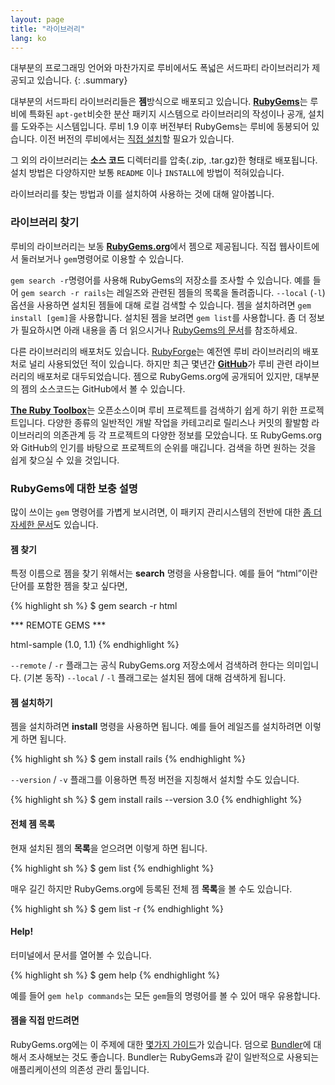 ```yaml
---
layout: page
title: "라이브러리"
lang: ko
---
```


대부분의 프로그래밍 언어와 마찬가지로 루비에서도 폭넓은 서드파티 라이브러리가
제공되고 있습니다.
{: .summary}

대부분의 서드파티 라이브러리들은 **젬**방식으로 배포되고 있습니다. [**RubyGems**][1]는
루비에 특화된 `apt-get`비슷한 분산 패키지 시스템으로 라이브러리의 작성이나 공개,
설치를 도와주는 시스템입니다. 루비 1.9 이후 버전부터 RubyGems는 루비에 동봉되어
있습니다. 이전 버전의 루비에서는 [직접 설치][2]할 필요가 있습니다.

그 외의 라이브러리는 **소스 코드** 디렉터리를 압축(.zip, .tar.gz)한 형태로 배포됩니다.
설치 방법은 다양하지만 보통 `README` 이나 `INSTALL`에 방법이 적혀있습니다.

라이브러리를 찾는 방법과 이를 설치하여 사용하는 것에 대해 알아봅니다.

### 라이브러리 찾기

루비의 라이브러리는 보동 [**RubyGems.org**][1]에서 젬으로 제공됩니다. 직접
웹사이트에서 둘러보거나 `gem`명령어로 이용할 수 있습니다.

`gem search -r`명령어를 사용해 RubyGems의 저장소를 조사할 수 있습니다. 예를 들어
`gem search -r rails`는 레일즈와 관련된 젬들의 목록을 돌려줍니다.
`--local` (`-l`) 옵션을 사용하면 설치된 젬들에 대해 로컬 검색할 수 있습니다. 젬을
설치하려면 `gem install [gem]`을 사용합니다. 설치된 젬을 보려면 `gem
list`를 사용합니다. 좀 더 정보가 필요하시면 아래 내용을 좀 더 읽으시거나 [RubyGems의
문서][3]를 참조하세요.

다른 라이브러리의 배포처도 있습니다. [RubyForge][4]는 예전엔 루비 라이브러리의
배포처로 널리 사용되었던 적이 있습니다. 하지만 최근 몇년간 [**GitHub**][5]가
루비 관련 라이브러리의 배포처로 대두되었습니다. 젬으로 RubyGems.org에
공개되어 있지만, 대부분의 젬의 소스코드는 GitHub에서 볼 수 있습니다.

[**The Ruby Toolbox**][6]는 오픈소스이며 루비 프로젝트를 검색하기 쉽게 하기 위한
프로젝트입니다. 다양한 종류의 일반적인 개발 작업을 카테고리로 릴리스나 커밋의
활발함 라이브러리의 의존관계 등 각 프로젝트의 다양한 정보를 모았습니다. 또 RubyGems.org와
GitHub의 인기를 바탕으로 프로젝트의 순위를 매깁니다. 검색을 하면 원하는 것을 쉽게 찾으실
수 있을 것입니다.

### RubyGems에 대한 보충 설명

많이 쓰이는 `gem` 명령어를 가볍게 보시려면, 이 패키지 관리시스템의 전반에
대한 [좀 더 자세한 문서][7]도 있습니다.

#### 젬 찾기

특정 이름으로 젬을 찾기 위해서는 **search** 명령을 사용합니다. 예를 들어 “html”이란 단어를 포함한 젬을 찾고
싶다면,

{% highlight sh %}
$ gem search -r html

*** REMOTE GEMS ***

html-sample (1.0, 1.1)
{% endhighlight %}

`--remote` / `-r` 플래그는 공식 RubyGems.org 저장소에서 검색하려 한다는
의미입니다. (기본 동작) `--local` / `-l` 플래그로는 설치된 젬에 대해
검색하게 됩니다.

#### 젬 설치하기

젬을 설치하려면 **install** 명령을 사용하면 됩니다. 예를 들어 레일즈를
설치하려면 이렇게 하면 됩니다.

{% highlight sh %}
$ gem install rails
{% endhighlight %}

`--version` / `-v` 플래그를 이용하면 특정 버전을 지칭해서 설치할 수도 있습니다.

{% highlight sh %}
$ gem install rails --version 3.0
{% endhighlight %}

#### 전체 젬 목록

현재 설치된 젬의 **목록**을 얻으려면 이렇게 하면 됩니다.

{% highlight sh %}
$ gem list
{% endhighlight %}


매우 길긴 하지만 RubyGems.org에 등록된 전체 젬 **목록**을 볼 수도 있습니다.

{% highlight sh %}
$ gem list -r
{% endhighlight %}

#### Help!

터미널에서 문서를 열어볼 수 있습니다.

{% highlight sh %}
$ gem help
{% endhighlight %}

예를 들어 `gem help commands`는 모든 `gem`들의 명령어를 볼 수 있어 매우 유용합니다.

#### 젬을 직접 만드려면

RubyGems.org에는 이 주제에 대한 [몇가지 가이드][3]가 있습니다. 덤으로
[Bundler][9]에 대해서 조사해보는 것도 좋습니다. Bundler는 RubyGems과 같이 일반적으로
사용되는 애플리케이션의 의존성 관리 툴입니다.



[1]: https://rubygems.org/
[2]: https://rubygems.org/pages/download/
[3]: http://guides.rubygems.org/
[4]: http://rubyforge.org/
[5]: https://github.com/
[6]: https://www.ruby-toolbox.com/
[7]: http://guides.rubygems.org/command-reference/
[9]: http://bundler.io/
